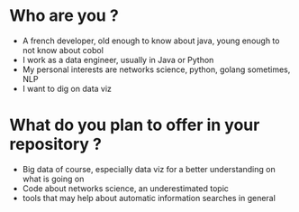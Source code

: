 # Who are you ? 

* A french developer, old enough to know about java, young enough to not know about cobol
* I work as a data engineer, usually in Java or Python
* My personal interests are networks science, python, golang sometimes, NLP
* I want to dig on data viz

# What do you plan to offer in your repository ? 

* Big data of course, especially data viz for a better understanding on what is going on
* Code about networks science, an underestimated topic
* tools that may help about automatic information searches in general
